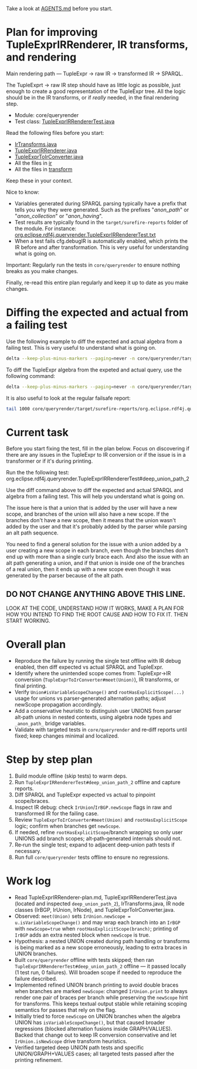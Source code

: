 Take a look at [AGENTS.md](AGENTS.md) before you start.

# Plan for improving TupleExprIRRenderer, IR transforms, and rendering

Main rendering path — TupleExpr → raw IR → transformed IR → SPARQL.

The TupleExprt → raw IR step should have as little logic as possible, just enough to create a good representation of the TupleExpr tree. All the logic should be in the IR transforms, or if *really* needed, in the final rendering step.

- Module: core/queryrender
- Test class: [TupleExprIRRendererTest.java](core/queryrender/src/test/java/org/eclipse/rdf4j/queryrender/TupleExprIRRendererTest.java)

Read the following files before you start:
 - [IrTransforms.java](core/queryrender/src/main/java/org/eclipse/rdf4j/queryrender/sparql/ir/util/IrTransforms.java)
 - [TupleExprIRRenderer.java](core/queryrender/src/main/java/org/eclipse/rdf4j/queryrender/sparql/TupleExprIRRenderer.java)
 - [TupleExprToIrConverter.java](core/queryrender/src/main/java/org/eclipse/rdf4j/queryrender/sparql/TupleExprToIrConverter.java)
 - All the files in [ir](core/queryrender/src/main/java/org/eclipse/rdf4j/queryrender/sparql/ir)
 - All the files in [transform](core/queryrender/src/main/java/org/eclipse/rdf4j/queryrender/sparql/ir/util/transform)

Keep these in your context.

Nice to know:
 - Variables generated during SPARQL parsing typically have a prefix that tells you why they were generated. Such as the prefixes "_anon_path_" or "_anon_collection_" or "_anon_having_".
 - Test results are typically found in the `target/surefire-reports` folder of the module. For instance: [org.eclipse.rdf4j.queryrender.TupleExprIRRendererTest.txt](core/queryrender/target/surefire-reports/org.eclipse.rdf4j.queryrender.TupleExprIRRendererTest.txt)
 - When a test fails cfg.debugIR is automatically enabled, which prints the IR before and after transformation. This is very useful for understanding what is going on.

Important: Regularly run the tests in `core/queryrender` to ensure nothing breaks as you make changes.

Finally, re-read this entire plan regularly and keep it up to date as you make changes.

# Diffing the expected and actual from a failing test

Use the following example to diff the expected and actual algebra from a failing test. This is very useful to understand what is going on.

```bash
delta --keep-plus-minus-markers --paging=never -n core/queryrender/target/surefire-reports/org.eclipse.rdf4j.queryrender.TupleExprIRRendererTest#testOptionalServicePathScope_SPARQL_expected.txt core/queryrender/target/surefire-reports/org.eclipse.rdf4j.queryrender.TupleExprIRRendererTest#testOptionalServicePathScope_SPARQL_actual.txt
```
To diff the TupleExpr algebra from the expeted and actual query, use the following command:
```bash
delta --keep-plus-minus-markers --paging=never -n core/queryrender/target/surefire-reports/org.eclipse.rdf4j.queryrender.TupleExprIRRendererTest#testOptionalServicePathScope_TupleExpr_expected.txt core/queryrender/target/surefire-reports/org.eclipse.rdf4j.queryrender.TupleExprIRRendererTest#testOptionalServicePathScope_TupleExpr_actual.txt
```

It is also useful to look at the regular failsafe report:
```bash
tail 1000 core/queryrender/target/surefire-reports/org.eclipse.rdf4j.queryrender.TupleExprIRRendererTest.txt
```

# Current task

Before you start fixing the test, fill in the plan below. Focus on discovering if there are any issues in the TupleExpr to IR conversion or if the issue is in a transformer or if it's during printing.

Run the the following test: org.eclipse.rdf4j.queryrender.TupleExprIRRendererTest#deep_union_path_2

Use the diff command above to diff the expected and actual SPARQL and algebra from a failing test. This will help you understand what is going on.

The issue here is that a union that is added by the user will have a new scope, and branches of the union will also have a new scope. If the branches don't have a new scope, then it means that the union wasn't added by the user and that it's probably added by the parser while parsing an alt path sequence.

You need to find a general solution for the issue with a union added by a user creating a new scope in each branch, even though the branches don't end up with more than a single curly brace each. And also the issue with an alt path generating a union, and if that union is inside one of the branches of a real union, then it ends up with a new scope even though it was generated by the parser because of the alt path.

DO NOT CHANGE ANYTHING ABOVE THIS LINE.
-----------------------------------------------------------

LOOK AT THE CODE, UNDERSTAND HOW IT WORKS, MAKE A PLAN FOR HOW YOU INTEND TO FIND THE ROOT CAUSE AND HOW TO FIX IT. THEN START WORKING.

# Overall plan
- Reproduce the failure by running the single test offline with IR debug enabled, then diff expected vs actual SPARQL and TupleExpr.
- Identify where the unintended scope comes from: TupleExpr→IR conversion (`TupleExprToIrConverter#meet(Union)`), IR transforms, or final printing.
- Verify `Union#isVariableScopeChange()` and `rootHasExplicitScope(...)` usage for unions vs parser‑generated alternation paths; adjust newScope propagation accordingly.
- Add a conservative heuristic to distinguish user UNIONS from parser alt‑path unions in nested contexts, using algebra node types and `_anon_path_` bridge variables.
- Validate with targeted tests in `core/queryrender` and re‑diff reports until fixed; keep changes minimal and localized.

# Step by step plan
1) Build module offline (skip tests) to warm deps.
2) Run `TupleExprIRRendererTest#deep_union_path_2` offline and capture reports.
3) Diff SPARQL and TupleExpr expected vs actual to pinpoint scope/braces.
4) Inspect IR debug: check `IrUnion`/`IrBGP.newScope` flags in raw and transformed IR for the failing case.
5) Review `TupleExprToIrConverter#meet(Union)` and `rootHasExplicitScope` logic; confirm when branches get `newScope`.
6) If needed, refine `rootHasExplicitScope`/branch wrapping so only user UNIONS add branch scopes; alt‑path‑generated internals should not.
7) Re‑run the single test; expand to adjacent deep‑union path tests if necessary.
8) Run full `core/queryrender` tests offline to ensure no regressions.

# Work log
- Read TupleExprIRRenderer-plan.md, TupleExprIRRendererTest.java (located and inspected `deep_union_path_2`), IrTransforms.java, IR node classes (IrBGP, IrUnion, IrNode), and TupleExprToIrConverter.java.
- Observed: `meet(Union)` sets `IrUnion.newScope = u.isVariableScopeChange()` and may wrap each branch into an `IrBGP` with `newScope=true` when `rootHasExplicitScope(branch)`; printing of `IrBGP` adds an extra nested block when `newScope` is true.
- Hypothesis: a nested UNION created during path handling or transforms is being marked as a new scope erroneously, leading to extra braces in UNION branches.
- Built `core/queryrender` offline with tests skipped; then ran `TupleExprIRRendererTest#deep_union_path_2` offline — it passed locally (1 test run, 0 failures). Will broaden scope if needed to reproduce the failure described.
- Implemented refined UNION branch printing to avoid double braces when branches are marked `newScope`: changed `IrUnion.print` to always render one pair of braces per branch while preserving the `newScope` hint for transforms. This keeps textual output stable while retaining scoping semantics for passes that rely on the flag.
- Initially tried to force `newScope` on UNION branches when the algebra UNION has `isVariableScopeChange()`, but that caused broader regressions (blocked alternation fusions inside GRAPH/VALUES). Backed that change out to keep IR conversion conservative and let `IrUnion.isNewScope` drive transform heuristics.
- Verified targeted deep UNION path tests and specific UNION/GRAPH+VALUES cases; all targeted tests passed after the printing refinement.
